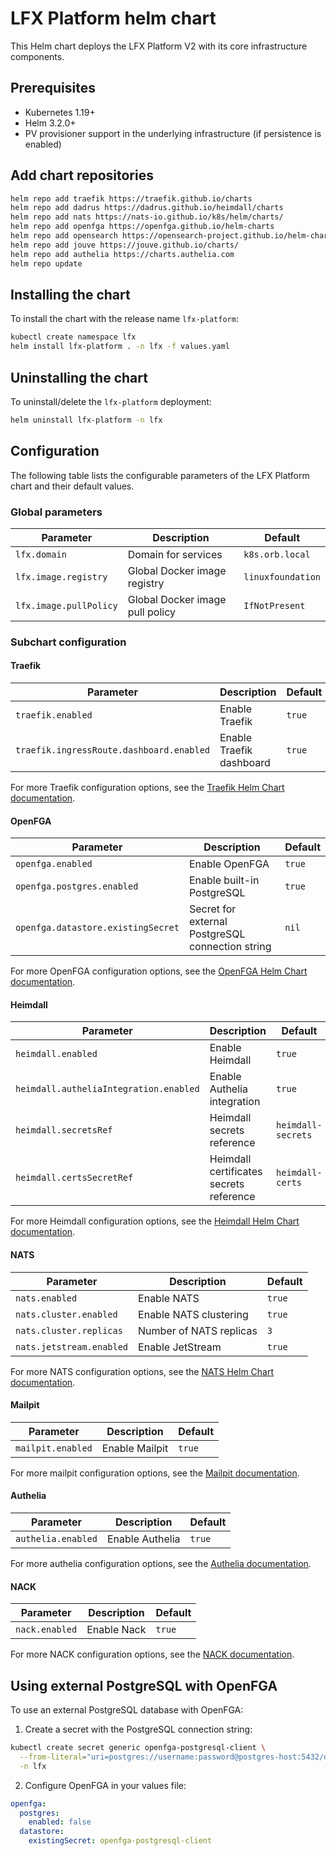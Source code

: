 # LFX Platform helm chart

This Helm chart deploys the LFX Platform V2 with its core infrastructure components.

## Prerequisites

- Kubernetes 1.19+
- Helm 3.2.0+
- PV provisioner support in the underlying infrastructure (if persistence is enabled)

## Add chart repositories

```bash
helm repo add traefik https://traefik.github.io/charts
helm repo add dadrus https://dadrus.github.io/heimdall/charts
helm repo add nats https://nats-io.github.io/k8s/helm/charts/
helm repo add openfga https://openfga.github.io/helm-charts
helm repo add opensearch https://opensearch-project.github.io/helm-charts
helm repo add jouve https://jouve.github.io/charts/
helm repo add authelia https://charts.authelia.com
helm repo update
```

## Installing the chart

To install the chart with the release name `lfx-platform`:

```bash
kubectl create namespace lfx
helm install lfx-platform . -n lfx -f values.yaml
```

## Uninstalling the chart

To uninstall/delete the `lfx-platform` deployment:

```bash
helm uninstall lfx-platform -n lfx
```

## Configuration

The following table lists the configurable parameters of the LFX Platform chart and their default values.

### Global parameters

| Parameter              | Description                     | Default           |
|------------------------|---------------------------------|-------------------|
| `lfx.domain`           | Domain for services             | `k8s.orb.local`   |
| `lfx.image.registry`   | Global Docker image registry    | `linuxfoundation` |
| `lfx.image.pullPolicy` | Global Docker image pull policy | `IfNotPresent`    |

### Subchart configuration

#### Traefik

| Parameter                                | Description              | Default |
|------------------------------------------|--------------------------|---------|
| `traefik.enabled`                        | Enable Traefik           | `true`  |
| `traefik.ingressRoute.dashboard.enabled` | Enable Traefik dashboard | `true`  |

For more Traefik configuration options, see the [Traefik Helm Chart documentation](https://github.com/traefik/traefik-helm-chart).

#### OpenFGA

| Parameter                          | Description                                      | Default |
|------------------------------------|--------------------------------------------------|---------|
| `openfga.enabled`                  | Enable OpenFGA                                   | `true`  |
| `openfga.postgres.enabled`         | Enable built-in PostgreSQL                       | `true`  |
| `openfga.datastore.existingSecret` | Secret for external PostgreSQL connection string | `nil`   |

For more OpenFGA configuration options, see the [OpenFGA Helm Chart documentation](https://github.com/openfga/helm-charts).

#### Heimdall

| Parameter                              | Description                             | Default            |
|----------------------------------------|-----------------------------------------|--------------------|
| `heimdall.enabled`                     | Enable Heimdall                         | `true`             |
| `heimdall.autheliaIntegration.enabled` | Enable Authelia integration             | `true`             |
| `heimdall.secretsRef`                  | Heimdall secrets reference              | `heimdall-secrets` |
| `heimdall.certsSecretRef`              | Heimdall certificates secrets reference | `heimdall-certs`   |

For more Heimdall configuration options, see the [Heimdall Helm Chart documentation](https://github.com/dadrus/heimdall/tree/main/charts/heimdall).

#### NATS

| Parameter                | Description             | Default |
|--------------------------|-------------------------|---------|
| `nats.enabled`           | Enable NATS             | `true`  |
| `nats.cluster.enabled`   | Enable NATS clustering  | `true`  |
| `nats.cluster.replicas`  | Number of NATS replicas | `3`     |
| `nats.jetstream.enabled` | Enable JetStream        | `true`  |

For more NATS configuration options, see the [NATS Helm Chart documentation](https://github.com/nats-io/k8s/tree/main/helm/charts/nats).

#### Mailpit

| Parameter         | Description    | Default |
|-------------------|----------------|---------|
| `mailpit.enabled` | Enable Mailpit | `true`  |

For more mailpit configuration options, see the [Mailpit documentation](https://github.com/jouve/charts/tree/main/charts/mailpit).

#### Authelia

| Parameter          | Description     | Default |
|--------------------|-----------------|---------|
| `authelia.enabled` | Enable Authelia | `true`  |

For more authelia configuration options, see the [Authelia documentation](https://github.com/authelia/chartrepo/tree/master/charts/authelia).

#### NACK

| Parameter          | Description     | Default |
|--------------------|-----------------|---------|
| `nack.enabled`     | Enable Nack     | `true`  |

For more NACK configuration options, see the [NACK documentation](https://github.com/nats-io/k8s/tree/main/helm/charts/nack).

## Using external PostgreSQL with OpenFGA

To use an external PostgreSQL database with OpenFGA:

1. Create a secret with the PostgreSQL connection string:

```bash
kubectl create secret generic openfga-postgresql-client \
  --from-literal="uri=postgres://username:password@postgres-host:5432/dbname?sslmode=disable" \
  -n lfx
```

2. Configure OpenFGA in your values file:

```yaml
openfga:
  postgres:
    enabled: false
  datastore:
    existingSecret: openfga-postgresql-client
```
